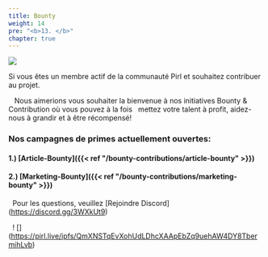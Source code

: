 ```yaml
---
title: Bounty
weight: 14
pre: "<b>13. </b>"
chapter: true
---
```


![](/images_headers/bounty.png)

Si vous êtes un membre actif de la communauté Pirl et souhaitez contribuer au projet.


   Nous aimerions vous souhaiter la bienvenue à nos initiatives Bounty & Contribution où vous pouvez à la fois
  mettez votre talent à profit, aidez-nous à grandir et à être récompensé!

### Nos campagnes de primes actuellement ouvertes:

#### 1.) [Article-Bounty]({{< ref "/bounty-contributions/article-bounty" >}})
#### 2.) [Marketing-Bounty]({{< ref "/bounty-contributions/marketing-bounty" >}})


  Pour les questions, veuillez [Rejoindre Discord] (https://discord.gg/3WXkUt9)

  ! [] (https://pirl.live/ipfs/QmXNSTqEvXohUdLDhcXAApEbZq9uehAW4DY8TbermihLvb)
